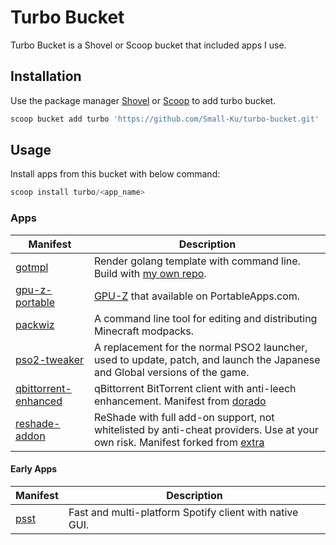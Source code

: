 # Turbo Bucket

Turbo Bucket is a Shovel or Scoop bucket that included apps I use.

## Installation

Use the package manager [Shovel](https://github.com/Ash258/Scoop-Core) or [Scoop](https://scoop.sh) to add turbo bucket.

``` powershell
scoop bucket add turbo 'https://github.com/Small-Ku/turbo-bucket.git'
```

## Usage

Install apps from this bucket with below command:

``` powershell
scoop install turbo/<app_name>
```

### Apps

| Manifest | Description |
|----------|-------------|
| [gotmpl](https://github.com/NateScarlet/gotmpl/) | Render golang template with command line. Build with [my own repo](https://github.com/Small-Ku/gotmpl/actions). |
| [gpu-z-portable](https://portableapps.com/apps/utilities/gpu-z-portable) | [GPU-Z](https://www.techpowerup.com/gpuz/) that available on PortableApps.com. |
| [packwiz](https://github.com/packwiz/packwiz) | A command line tool for editing and distributing Minecraft modpacks. |
| [pso2-tweaker](https://arks-layer.com/) | A replacement for the normal PSO2 launcher, used to update, patch, and launch the Japanese and Global versions of the game. |
| [qbittorrent-enhanced](https://github.com/c0re100/qBittorrent-Enhanced-Edition) | qBittorrent BitTorrent client with anti-leech enhancement. Manifest from [dorado](https://github.com/chawyehsu/dorado) |
| [reshade-addon](https://reshade.me) | ReShade with full add-on support, not whitelisted by anti-cheat providers. Use at your own risk. Manifest forked from [extra](https://github.com/ScoopInstaller/Extras) |

#### Early Apps

| Manifest | Description |
|----------|-------------|
| [psst](https://github.com/jpochyla/psst) | Fast and multi-platform Spotify client with native GUI. |
